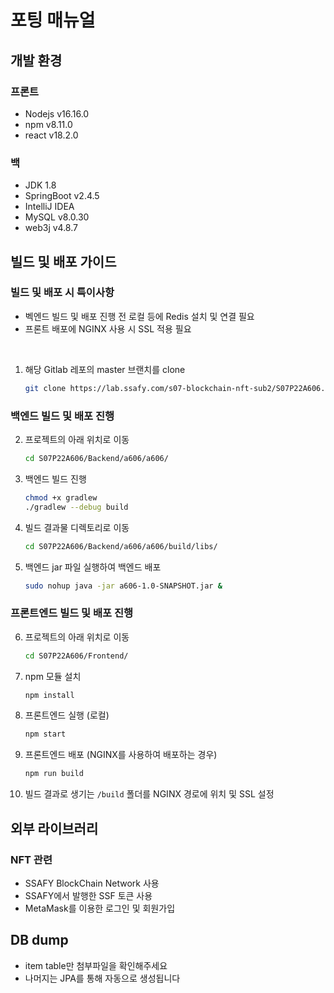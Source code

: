 # 포팅 매뉴얼

## 개발 환경

### 프론트

- Nodejs v16.16.0
- npm v8.11.0
- react v18.2.0

### 백

- JDK 1.8
- SpringBoot v2.4.5
- IntelliJ IDEA
- MySQL v8.0.30
- web3j v4.8.7

## 빌드 및 배포 가이드

### 빌드 및 배포 시 특이사항

- 벡엔드 빌드 및 배포 진행 전 로컬 등에 Redis 설치 및 연결 필요
- 프론트 배포에 NGINX 사용 시 SSL 적용 필요

<br>

1. 해당 Gitlab 레포의 master 브랜치를 clone
    ```bash
    git clone https://lab.ssafy.com/s07-blockchain-nft-sub2/S07P22A606.git
    ```

### 백엔드 빌드 및 배포 진행


2. 프로젝트의 아래 위치로 이동
    ```bash
    cd S07P22A606/Backend/a606/a606/
    ```
3. 백엔드 빌드 진행
    ```bash
    chmod +x gradlew
    ./gradlew --debug build
    ```
4. 빌드 결과물 디렉토리로 이동
    ```bash
    cd S07P22A606/Backend/a606/a606/build/libs/
    ```
5. 백엔드 jar 파일 실행하여 백엔드 배포
    ```bash
    sudo nohup java -jar a606-1.0-SNAPSHOT.jar &
    ```

### 프론트엔드 빌드 및 배포 진행
6. 프로젝트의 아래 위치로 이동
    ```bash
    cd S07P22A606/Frontend/
    ```
7. npm 모듈 설치
    ```bash
    npm install
    ```

8. 프론트엔드 실행 (로컬)
    ```bash
    npm start
    ```
9. 프론트엔드 배포 (NGINX를 사용하여 배포하는 경우)
    ```bash
    npm run build
    ```
10. 빌드 결과로 생기는 `/build` 폴더를 NGINX 경로에 위치 및 SSL 설정

## 외부 라이브러리

###  NFT 관련
- SSAFY BlockChain Network 사용
- SSAFY에서 발행한 SSF 토큰 사용
- MetaMask를 이용한 로그인 및 회원가입


## DB dump
- item table만 첨부파일을 확인해주세요
- 나머지는 JPA를 통해 자동으로 생성됩니다




